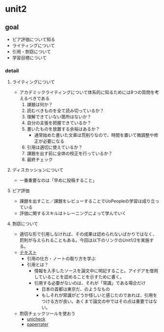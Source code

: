 # unit2

## goal

- ピア評価について知る
- ライティングについて
- 引用・剽窃について
- 学習目標について

### detail

1. ライティングについて
    - アカデミックライティングについて体系的に知るためには8つの質問を考えるべきである
      1. 課題は何か？
      2. 読むべきものを全て読み切っているか？
      3. 理解できていない箇所はないか？
      4. 自分の主張を把握できているか？
      5. 書いたものを放置する余裕はあるか？
         - 通常始めた書いた文章は荒削りなので、時間を置いて微調整や修正が必要になる
      6. 引用は適切に使えているか？
      7. 課題を出す前に全体の校正を行っているか？
      8. 最終チェック

2. ディスカッションについて
   - 一番重要なのは「早めに投稿すること」

3. ピア評価
   - 課題を出すこと／課題をレビューすることでUoPeopleの学習は成り立っている
   - 評価に関するスキルはトレーニングによって学んでいく

4. 剽窃について
   - 適切な形で引用しなければ、その成果は認められないばかりではなく、罰則が与えられることもある。今回は以下のリンクのUnit1/2を実施する。
   - [テキスト](https://canvas.sfu.ca/courses/15986)
     - 引用の仕方・ノートの取り方を学ぶ
     - 引用とは？
       - 情報を入手したソースを論文中に明記すること。アイデアを借用していることを認めることを示すために書く。
       - 引用する必要がないのは、それが「常識」である場合だけ
         - 日本の首都は東京だ、のようなもの
         - もしそれが常識がどうか怪しいと感じたのであれば、引用をつける方が良い。あくまで論文の中ではその点は重要ではない。
   - 剽窃チェックツールを使おう
     - [unicheck](https://unicheck.com/free-plagiarism-checker-online)
     - [paperrater](https://www.paperrater.com/free_paper_grader)
